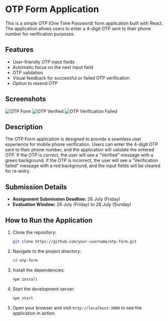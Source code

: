 # OTP Form Application

This is a simple OTP (One Time Password) form application built with React. The application allows users to enter a 4-digit OTP sent to their phone number for verification purposes.

## Features

- User-friendly OTP input fields
- Automatic focus on the next input field
- OTP validation
- Visual feedback for successful or failed OTP verification
- Option to resend OTP

## Screenshots

![OTP Form](./screenshots/otp-initial-screen.png)
![OTP Verified](./screenshots/otp-success.png)
![OTP Verification Failed](./screenshots/otp-failed.png)

## Description

The OTP Form application is designed to provide a seamless user experience for mobile phone verification. Users can enter the 4-digit OTP sent to their phone number, and the application will validate the entered OTP. If the OTP is correct, the user will see a "Verified" message with a green background. If the OTP is incorrect, the user will see a "Verification failed" message with a red background, and the input fields will be cleared for re-entry.


## Submission Details

- **Assignment Submission Deadline:** 26 July (Friday)
- **Evaluation Window:** 26 July (Friday) to 28 July (Sunday)

## How to Run the Application

1. Clone the repository:
   ```bash
   git clone https://github.com/your-username/otp-form.git
   ```
2. Navigate to the project directory:
   ```bash
   cd otp-form
   ```
3. Install the dependencies:
   ```bash
   npm install
   ```
4. Start the development server:
   ```bash
   npm start
   ```
5. Open your browser and visit `http://localhost:3000` to see the application in action.

